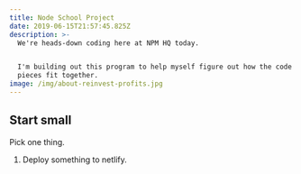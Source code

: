 ```yaml
---
title: Node School Project
date: 2019-06-15T21:57:45.825Z
description: >-
  We're heads-down coding here at NPM HQ today.


  I'm building out this program to help myself figure out how the code puzzle
  pieces fit together.
image: /img/about-reinvest-profits.jpg
---
```

## Start small
Pick one thing.

1. Deploy something to netlify.
